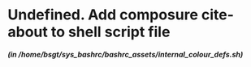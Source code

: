 
Undefined. Add composure cite-about to shell script file
========================================================


***(in /home/bsgt/sys_bashrc/bashrc_assets/internal_colour_defs.sh)***
